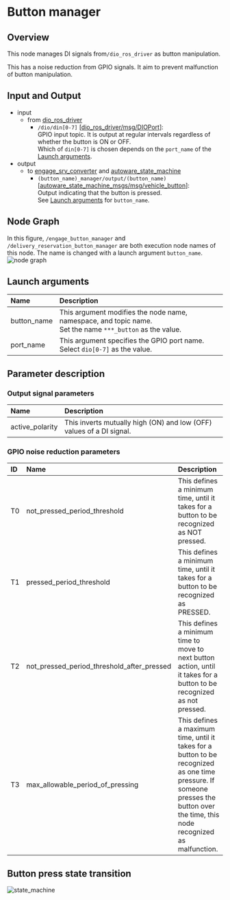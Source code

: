# Button manager

## Overview
This node manages DI signals from`/dio_ros_driver` as button manipulation.

This has a noise reduction from GPIO signals.
It aim to prevent malfunction of button manipulation.

## Input and Output
- input
  - from [dio_ros_driver](https://github.com/tier4/dio_ros_driver)
    - `/dio/din[0-7]` \[[dio_ros_driver/msg/DIOPort](https://github.com/tier4/dio_ros_driver/blob/develop/ros2/msg/DIOPort.msg)\]:<br>GPIO input topic. It is output at regular intervals regardless of whether the button is ON or OFF.<br>Which of `din[0-7]` is chosen depends on the `port_name` of the [Launch arguments](#launch-arguments).
- output
  - to [engage_srv_converter](https://github.com/eve-autonomy/engage_srv_converter) and [autoware_state_machine](https://github.com/eve-autonomy/autoware_state_machine)
    - `(button_name)_manager/output/(button_name)` \[[autoware_state_machine_msgs/msg/vehicle_button](https://github.com/eve-autonomy/autoware_state_machine_msgs/blob/main/msg/VehicleButton.msg)\]:<br>Output indicating that the button is pressed.<br>See [Launch arguments](#launch-arguments) for `button_name`.

## Node Graph
In this figure, `/engage_button_manager` and `/delivery_reservation_button_manager` are both execution node names of this node.
The name is changed with  a launch argument `button_name`.
![node graph](http://www.plantuml.com/plantuml/proxy?cache=no&src=https://raw.githubusercontent.com/eve-autonomy/button_manager/main/docs/node_graph.pu)

## Launch arguments
|Name|Description|
|:---|:----------|
|button_name|This argument modifies the node name, namespace, and topic name.<br>Set the name `***_button` as the value.|
|port_name|This argument specifies the GPIO port name. Select `dio[0-7]` as the value.|

## Parameter description

### Output signal parameters

|Name|Description|
|:---|:----------|
|active_polarity|This inverts mutually high (ON) and low (OFF) values of a DI signal.|

### GPIO noise reduction parameters
|ID|Name|Description|
|:-|:---|:----------|
|T0|not_pressed_period_threshold|This defines a minimum time, until it takes for a button to be recognized as NOT pressed.|
|T1|pressed_period_threshold|This defines a minimum time, until it takes for a button to be recognized as PRESSED.|
|T2|not_pressed_period_threshold_after_pressed|This defines a minimum time to move to next button action, until it takes for a button to be recognized as not pressed.|
|T3|max_allowable_period_of_pressing|This defines a maximum time, until it takes for a button to be recognized as one time pressure. If someone presses the button over the time, this node recognized as malfunction.|

## Button press state transition
![state_machine](http://www.plantuml.com/plantuml/proxy?cache=no&src=https://raw.githubusercontent.com/eve-autonomy/button_manager/main/docs/state_machine.pu)

